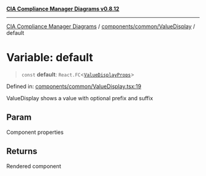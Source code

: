 [**CIA Compliance Manager Diagrams v0.8.12**](../../../../README.md)

***

[CIA Compliance Manager Diagrams](../../../../modules.md) / [components/common/ValueDisplay](../README.md) / default

# Variable: default

> `const` **default**: `React.FC`\<[`ValueDisplayProps`](../interfaces/ValueDisplayProps.md)\>

Defined in: [components/common/ValueDisplay.tsx:19](https://github.com/Hack23/cia-compliance-manager/blob/e7811142a771ec75716a7ce3a0d60f18cb91cd06/src/components/common/ValueDisplay.tsx#L19)

ValueDisplay shows a value with optional prefix and suffix

## Param

Component properties

## Returns

Rendered component
